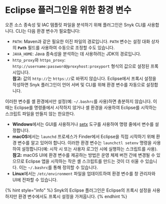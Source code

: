 # Eclipse 플러그인을 위한 환경 변수

오픈 소스 종속성 및 IAC 템플릿 파일을 분석하기 위해 플러그인은 Snyk CLI를 사용합니다. CLI는 다음 환경 변수가 필요합니다:

- `PATH`: Maven과 같은 필요한 이진 파일의 경로입니다. `PATH` 변수는 설정 대화 상자의 **`Path`** 필드를 사용하여 수동으로 조정할 수도 있습니다.
- `JAVA_HOME`: Java 종속성을 분석하는 데 사용하려는 JDK의 경로입니다.
- `http_proxy`와 `https_proxy`: `http://username:password@proxyhost:proxyport` 형식의 값으로 설정된 프록시입니다.\
  **참고:** 값의 `http://`는 `https://`로 바뀌지 않습니다. Eclipse에서 프록시 설정을 작성하면 Snyk 플러그인이 언어 서버 및 CLI를 위해 환경 변수를 자동으로 설정합니다.

이러한 변수를 셸 환경에서만 설정(예: `~/.bashrc`를 사용)하면 충분하지 않습니다. 이 때는 Eclipse를 명령줄에서 시작하지 않거나 셸 환경을 사용하여 Eclipse를 시작하는 스크립트 파일을 만들지 않는 한요한다.

- **Windows**에서는 GUI를 사용하거나 [setx](https://docs.microsoft.com/en-us/windows-server/administration/windows-commands/setx) 도구를 사용하여 명령 줄에서 변수를 설정합니다.
- **macOS**에서는 `launchd` 프로세스가 Finder에서 Eclipse을 직접 시작하기 위해 환경 변수를 알고 있어야 합니다. 이러한 환경 변수는 `launchctl setenv` 명령을 사용하여 설정합니다(예: 시작 시 또는 사용자 로그인 시에 실행하는 스크립트를 사용).\
  **참고:** macOS UI에 환경 변수를 제공하는 방법은 운영 체제 버전 간에 변경될 수 있으므로 Eclipse 앱을 시작하는 작은 셸 스크립트를 만드는 것이 더 쉬울 수 있습니다. 이는 `~/.bashrc`를 통해 정의할 수 있습니다.
- **Linux**에서는 `/etc/environment` 파일을 업데이트하여 환경 변수를 창 관리자와 UI에 전파할 수 있습니다.

{% hint style="info" %}
Snyk의 Eclipse 플러그인은 Eclipse의 프록시 설정을 사용하지만 환경 변수에서도 프록시 설정을 가져옵니다.
{% endhint %}